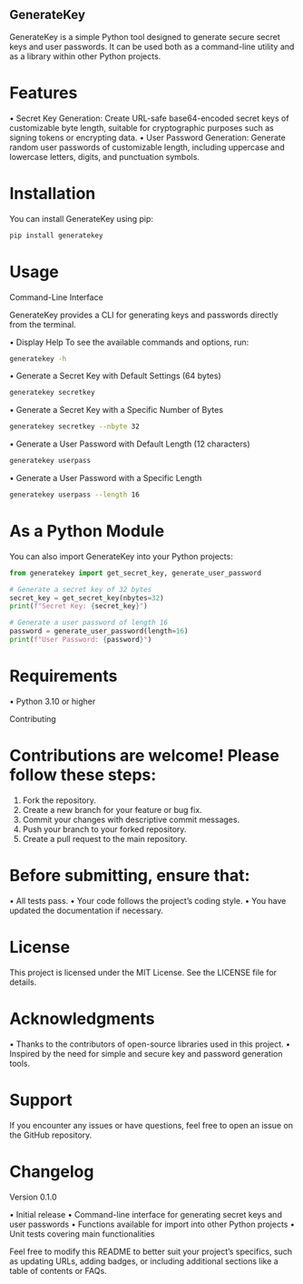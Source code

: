 ## GenerateKey

GenerateKey is a simple Python tool designed to generate secure secret keys and user passwords. It can be used both as a command-line utility and as a library within other Python projects.

# Features

•	Secret Key Generation: Create URL-safe base64-encoded secret keys of customizable byte length, suitable for cryptographic purposes such as signing tokens or encrypting data.
•	User Password Generation: Generate random user passwords of customizable length, including uppercase and lowercase letters, digits, and punctuation symbols.

# Installation

You can install GenerateKey using pip:
```bash
pip install generatekey
```

# Usage

Command-Line Interface

GenerateKey provides a CLI for generating keys and passwords directly from the terminal.

•	Display Help
To see the available commands and options, run:
```bash
generatekey -h
```

•	Generate a Secret Key with Default Settings (64 bytes)
```bash
generatekey secretkey
```

•	Generate a Secret Key with a Specific Number of Bytes
```bash
generatekey secretkey --nbyte 32
```

•	Generate a User Password with Default Length (12 characters)
```bash
generatekey userpass
```

•	Generate a User Password with a Specific Length
```bash
generatekey userpass --length 16
```


# As a Python Module

You can also import GenerateKey into your Python projects:
```python
from generatekey import get_secret_key, generate_user_password

# Generate a secret key of 32 bytes
secret_key = get_secret_key(nbytes=32)
print(f"Secret Key: {secret_key}")

# Generate a user password of length 16
password = generate_user_password(length=16)
print(f"User Password: {password}")
```

# Requirements

•	Python 3.10 or higher


Contributing

# Contributions are welcome! Please follow these steps:

1.	Fork the repository.
2.	Create a new branch for your feature or bug fix.
3.	Commit your changes with descriptive commit messages.
4.	Push your branch to your forked repository.
5.	Create a pull request to the main repository.

# Before submitting, ensure that:

•	All tests pass.
•	Your code follows the project’s coding style.
•	You have updated the documentation if necessary.

# License

This project is licensed under the MIT License. See the LICENSE file for details.


# Acknowledgments

•	Thanks to the contributors of open-source libraries used in this project.
•	Inspired by the need for simple and secure key and password generation tools.

# Support

If you encounter any issues or have questions, feel free to open an issue on the GitHub repository.

# Changelog

Version 0.1.0

•	Initial release
•	Command-line interface for generating secret keys and user passwords
•	Functions available for import into other Python projects
•	Unit tests covering main functionalities

Feel free to modify this README to better suit your project’s specifics, such as updating URLs, adding badges, or including additional sections like a table of contents or FAQs.